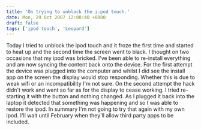 ```yaml
---
title: 'On trying to unblock the i-pod touch.'
date: Mon, 29 Oct 2007 12:08:40 +0000
draft: false
tags: ['ipod touch', 'Leopard']
---
```


Today I tried to unblock the ipod touch and it froze the first time and started to heat up and the second time the screen went to black. I thought on two occasions that my ipod was bricked. I've been able to re-install everything and am now syncing the content back onto the device. For the first attempt the device was plugged into the computer and whilst I did see the install app on the screen the display would stop responding. Whether this is due to weak wifi or an incompatibility I'm not sure. On the second attempt the hack didn't work and went so far as for the display to cease working. I tried re-starting it with the button and nothing changed. As I plugged it back into the laptop it detected that something was happening and so I was able to restore the ipod. In summary I'm not going to try that again with my own ipod. I'll wait until February when they'll allow third party apps to be included.